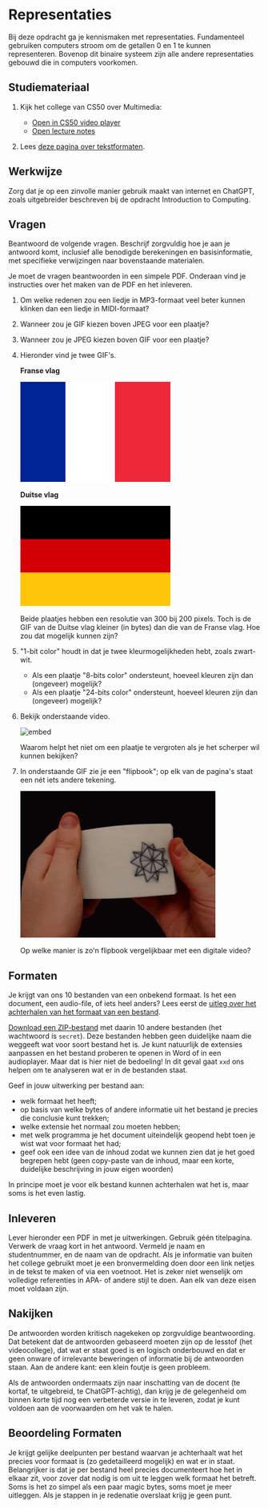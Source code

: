 # Representaties

Bij deze opdracht ga je kennismaken met representaties. Fundamenteel gebruiken computers stroom om de getallen 0 en 1 te kunnen representeren. Bovenop dit binaire systeem zijn alle andere representaties gebouwd die in computers voorkomen.

## Studiemateriaal

1.  Kijk het college van CS50 over Multimedia:

    - [Open in CS50 video player](https://video.cs50.io/kccUxGDsMAQ?screen=d9eb5UAlvWc)
    - [Open lecture notes](https://cs50.harvard.edu/ap/2021/curriculum/technology/notes/multimedia/)

2.  Lees [deze pagina over tekstformaten](/onderwerpen/representaties/text).

## Werkwijze

Zorg dat je op een zinvolle manier gebruik maakt van internet en ChatGPT, zoals uitgebreider beschreven bij de opdracht Introduction to Computing.

## Vragen

Beantwoord de volgende vragen. Beschrijf zorgvuldig hoe je aan je antwoord komt, inclusief alle benodigde berekeningen en basisinformatie, met specifieke verwijzingen naar bovenstaande materialen.

Je moet de vragen beantwoorden in een simpele PDF. Onderaan vind je instructies over het maken van de PDF en het inleveren.

1.  Om welke redenen zou een liedje in MP3-formaat veel beter kunnen klinken dan een liedje in MIDI-formaat?

2.  Wanneer zou je GIF kiezen boven JPEG voor een plaatje?

3.  Wanneer zou je JPEG kiezen boven GIF voor een plaatje?

4.  Hieronder vind je twee GIF's.

    **Franse vlag**

    ![French Flag: blue, white and red from left to right, each being a bit wider than the previous](300px-Civil_and_Naval_Ensign_of_France.svg.png)

    **Duitse vlag**

    ![German Flag: black, red and yellow from top to bottom in equal parts](1280px-Flag_of_Germany.svg.png)

    Beide plaatjes hebben een resolutie van 300 bij 200 pixels. Toch is de GIF van de Duitse vlag kleiner (in bytes) dan die van de Franse vlag. Hoe zou dat mogelijk kunnen zijn?

5.  "1-bit color" houdt in dat je twee kleurmogelijkheden hebt, zoals zwart-wit.

    - Als een plaatje "8-bits color" ondersteunt, hoeveel kleuren zijn dan (ongeveer) mogelijk?
    - Als een plaatje "24-bits color" ondersteunt, hoeveel kleuren zijn dan (ongeveer) mogelijk?

6.  Bekijk onderstaande video.

    ![embed](https://www.youtube.com/embed/WwnI0RS6J5A)

    Waarom helpt het niet om een plaatje te vergroten als je het scherper wil kunnen bekijken?

7.  In onderstaande GIF zie je een "flipbook"; op elk van de pagina's staat een nét iets andere tekening.

    ![Someone showing an animation in a flipbook](giphy.gif)

    Op welke manier is zo'n flipbook vergelijkbaar met een digitale video?

## Formaten

Je krijgt van ons 10 bestanden van een onbekend formaat. Is het een document, een audio-file, of iets heel anders? Lees eerst de [uitleg over het achterhalen van het formaat van een bestand](/onderwerpen/representaties/formaten).

[Download een ZIP-bestand](../formaten/files.zip) met daarin 10 andere bestanden (het wachtwoord is `secret`). Deze bestanden hebben geen duidelijke naam die weggeeft wat voor soort bestand het is. Je kunt natuurlijk de extensies aanpassen en het bestand proberen te openen in Word of in een audioplayer. Maar dat is hier niet de bedoeling! In dit geval gaat `xxd` ons helpen om te analyseren wat er in de bestanden staat.

Geef in jouw uitwerking per bestand aan:

- welk formaat het heeft;
- op basis van welke bytes of andere informatie uit het bestand je precies die conclusie kunt trekken;
- welke extensie het normaal zou moeten hebben;
- met welk programma je het document uiteindelijk geopend hebt toen je wist wat voor formaat het had;
- geef ook een idee van de inhoud zodat we kunnen zien dat je het goed begrepen hebt (geen copy-paste van de inhoud, maar een korte, duidelijke beschrijving in jouw eigen woorden)

In principe moet je voor elk bestand kunnen achterhalen wat het is, maar soms is het even lastig.

## Inleveren

Lever hieronder een PDF in met je uitwerkingen. Gebruik géén titelpagina. Verwerk de vraag kort in het antwoord. Vermeld je naam en studentnummer, en de naam van de opdracht. Als je informatie van buiten het college gebruikt moet je een bronvermelding doen door een link netjes in de tekst te maken of via een voetnoot. Het is zeker niet wenselijk om volledige referenties in APA- of andere stijl te doen. Aan elk van deze eisen moet voldaan zijn.

## Nakijken

De antwoorden worden kritisch nagekeken op zorgvuldige beantwoording. Dat betekent dat de antwoorden gebaseerd moeten zijn op de lesstof (het videocollege), dat wat er staat goed is en logisch onderbouwd en dat er geen onware of irrelevante beweringen of informatie bij de antwoorden staan. Aan de andere kant: een klein foutje is geen probleem.

Als de antwoorden ondermaats zijn naar inschatting van de docent (te kortaf, te uitgebreid, te ChatGPT-achtig), dan krijg je de gelegenheid om binnen korte tijd nog een verbeterde versie in te leveren, zodat je kunt voldoen aan de voorwaarden om het vak te halen.

## Beoordeling Formaten

Je krijgt gelijke deelpunten per bestand waarvan je achterhaalt wat het precies voor formaat is (zo gedetailleerd mogelijk) en wat er in staat. Belangrijker is dat je per bestand heel precies documenteert hoe het in elkaar zit, voor zover dat nodig is om uit te leggen welk formaat het betreft. Soms is het zo simpel als een paar magic bytes, soms moet je meer uitleggen. Als je stappen in je redenatie overslaat krijg je geen punt.



